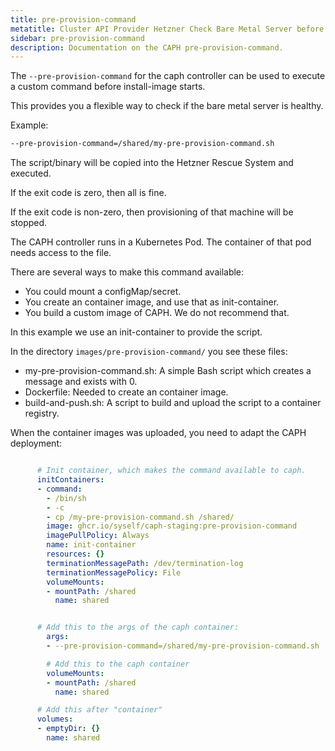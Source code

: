 ```yaml
---
title: pre-provision-command
metatitle: Cluster API Provider Hetzner Check Bare Metal Server before Provisioning
sidebar: pre-provision-command
description: Documentation on the CAPH pre-provision-command.
---
```


The `--pre-provision-command` for the caph controller can be used to execute a custom command
before install-image starts.

This provides you a flexible way to check if the bare metal server is healthy.

Example:

```sh
--pre-provision-command=/shared/my-pre-provision-command.sh
```

The script/binary will be copied into the Hetzner Rescue System and executed.

If the exit code is zero, then all is fine.

If the exit code is non-zero, then provisioning of that machine will be stopped.

The CAPH controller runs in a Kubernetes Pod. The container of that pod needs access to the file.

There are several ways to make this command available:

* You could mount a configMap/secret.
* You create an container image, and use that as init-container.
* You build a custom image of CAPH. We do not recommend that.

In this example we use an init-container to provide the script.

In the directory `images/pre-provision-command/` you see these files:

* my-pre-provision-command.sh: A simple Bash script which creates a message and exists with 0.
* Dockerfile: Needed to create an container image.
* build-and-push.sh: A script to build and upload the script to a container registry.

When the container images was uploaded, you need to adapt the CAPH deployment:

```yaml

      # Init container, which makes the command available to caph.
      initContainers:
      - command:
        - /bin/sh
        - -c
        - cp /my-pre-provision-command.sh /shared/
        image: ghcr.io/syself/caph-staging:pre-provision-command
        imagePullPolicy: Always
        name: init-container
        resources: {}
        terminationMessagePath: /dev/termination-log
        terminationMessagePolicy: File
        volumeMounts:
        - mountPath: /shared
          name: shared


      # Add this to the args of the caph container:
        args:
        - --pre-provision-command=/shared/my-pre-provision-command.sh

        # Add this to the caph container
        volumeMounts:
        - mountPath: /shared
          name: shared

      # Add this after "container"
      volumes:
      - emptyDir: {}
        name: shared
```
